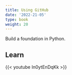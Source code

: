 ```yaml
---
title: Using GitHub
date: '2022-21-05'
type: book
weight: 20
---
```


Build a foundation in Python.

<!--more-->


## Learn

{{< youtube In0ytEnDqKk >}}

